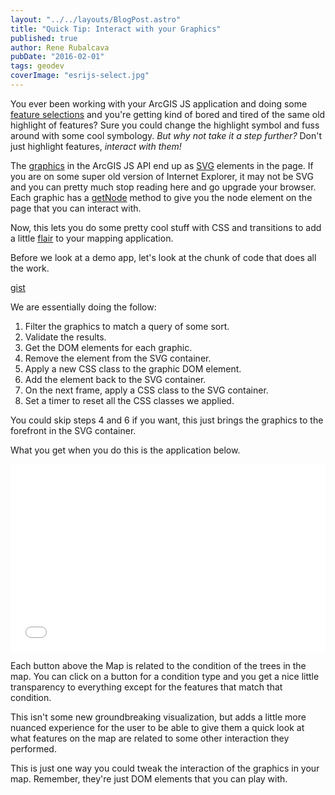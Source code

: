 ```yaml
---
layout: "../../layouts/BlogPost.astro"
title: "Quick Tip: Interact with your Graphics"
published: true
author: Rene Rubalcava
pubDate: "2016-02-01"
tags: geodev
coverImage: "esrijs-select.jpg"
---
```


You ever been working with your ArcGIS JS application and doing some [feature selections](https://developers.arcgis.com/javascript/jsapi/featurelayer-amd.html#selectfeatures) and you're getting kind of bored and tired of the same old highlight of features? Sure you could change the highlight symbol and fuss around with some cool symbology. _But why not take it a step further?_ Don't just highlight features, _interact with them!_

The [graphics](https://developers.arcgis.com/javascript/jsapi/graphic-amd.html) in the ArcGIS JS API end up as [SVG](https://developer.mozilla.org/en-US/docs/Web/SVG) elements in the page. If you are on some super old version of Internet Explorer, it may not be SVG and you can pretty much stop reading here and go upgrade your browser. Each graphic has a [getNode](https://developers.arcgis.com/javascript/jsapi/graphic-amd.html#getnode) method to give you the node element on the page that you can interact with.

Now, this lets you do some pretty cool stuff with CSS and transitions to add a little [flair](https://www.youtube.com/watch?v=_ChQK8j6so8) to your mapping application.

Before we look at a demo app, let's look at the chunk of code that does all the work.

[gist](https://gist.github.com/odoe/436849dfb8765284d3a7)

We are essentially doing the follow:

1. Filter the graphics to match a query of some sort.
2. Validate the results.
3. Get the DOM elements for each graphic.
4. Remove the element from the SVG container.
5. Apply a new CSS class to the graphic DOM element.
6. Add the element back to the SVG container.
7. On the next frame, apply a CSS class to the SVG container.
8. Set a timer to reset all the CSS classes we applied.

You could skip steps 4 and 6 if you want, this just brings the graphics to the forefront in the SVG container.

What you get when you do this is the application below.

<iframe width="100%" height="300" src="//jsfiddle.net/ab3t89y9/embedded/" allowfullscreen="allowfullscreen" frameborder="0"></iframe>

Each button above the Map is related to the condition of the trees in the map. You can click on a button for a condition type and you get a nice little transparency to everything except for the features that match that condition.

This isn't some new groundbreaking visualization, but adds a little more nuanced experience for the user to be able to give them a quick look at what features on the map are related to some other interaction they performed.

This is just one way you could tweak the interaction of the graphics in your map. Remember, they're just DOM elements that you can play with.
